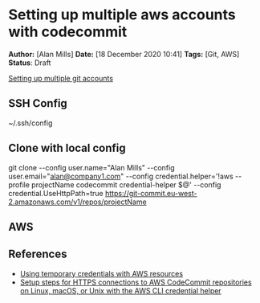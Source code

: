 # Setting up multiple aws accounts with codecommit

**Author:** [Alan Mills]
**Date:** [18 December 2020 10:41]
**Tags:** [Git, AWS]
**Status**: Draft


[Setting up multiple git accounts](./setting-up-multiple-git-accounts.md)
  

## SSH Config

~/.ssh/config

## Clone with local config

git clone --config user.name="Alan Mills" --config user.email="alan@company1.com" --config credential.helper='!aws --profile projectName codecommit credential-helper $@' --config credential.UseHttpPath=true https://git-commit.eu-west-2.amazonaws.com/v1/repos/projectName

## AWS 


## References

* [Using temporary credentials with AWS resources](https://docs.aws.amazon.com/IAM/latest/UserGuide/id_credentials_temp_use-resources.html)
* [Setup steps for HTTPS connections to AWS CodeCommit repositories on Linux, macOS, or Unix with the AWS CLI credential helper](https://docs.aws.amazon.com/codecommit/latest/userguide/setting-up-https-unixes.html)

